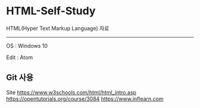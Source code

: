 ﻿# HTML-Self-Study

HTML(Hyper Text Markup Language) 자료


----------------------
OS : Windows 10

Edit : Atom

Git 사용
-----------------------

Site
https://www.w3schools.com/html/html_intro.asp
https://opentutorials.org/course/3084
https://www.inflearn.com
